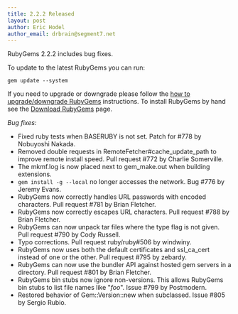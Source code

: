 ```yaml
---
title: 2.2.2 Released
layout: post
author: Eric Hodel
author_email: drbrain@segment7.net
---
```


RubyGems 2.2.2 includes bug fixes.

To update to the latest RubyGems you can run:

    gem update --system

If you need to upgrade or downgrade please follow the [how to upgrade/downgrade
RubyGems][upgrading] instructions.  To install RubyGems by hand see the
[Download RubyGems][download] page.

_Bug fixes:_

* Fixed ruby tests when BASERUBY is not set.  Patch for #778 by Nobuyoshi Nakada.
* Removed double requests in RemoteFetcher#cache_update_path to improve remote install speed.  Pull request #772 by Charlie Somerville.
* The mkmf.log is now placed next to gem_make.out when building extensions.
* `gem install -g --local` no longer accesses the network.  Bug #776 by Jeremy Evans.
* RubyGems now correctly handles URL passwords with encoded characters.  Pull request #781 by Brian Fletcher.
* RubyGems now correctly escapes URL characters.  Pull request #788 by Brian Fletcher.
* RubyGems can now unpack tar files where the type flag is not given.  Pull request #790 by Cody Russell.
* Typo corrections.  Pull request ruby/ruby#506 by windwiny.
* RubyGems now uses both the default certificates and ssl_ca_cert instead of one or the other.  Pull request #795 by zebardy.
* RubyGems can now use the bundler API against hosted gem servers in a directory.  Pull request #801 by Brian Fletcher.
* RubyGems bin stubs now ignore non-versions.  This allows RubyGems bin stubs to list file names like "_foo_".  Issue #799 by Postmodern.
* Restored behavior of Gem::Version::new when subclassed.  Issue #805 by Sergio Rubio.


[download]: https://rubygems.org/pages/download
[upgrading]: http://rubygems.rubyforge.org/rubygems-update/UPGRADING_rdoc.html

